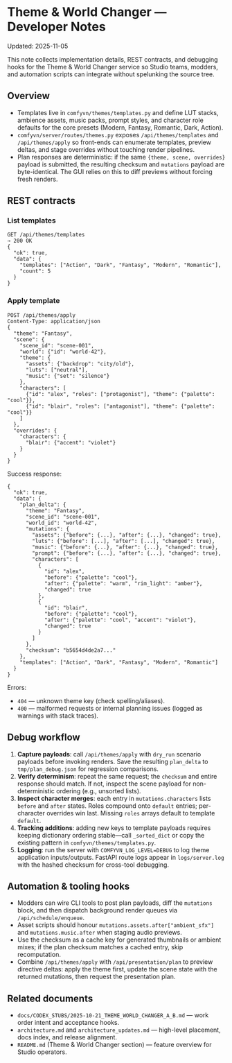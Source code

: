 # Theme & World Changer — Developer Notes

Updated: 2025-11-05

This note collects implementation details, REST contracts, and debugging hooks for the Theme & World Changer service so Studio teams, modders, and automation scripts can integrate without spelunking the source tree.

## Overview
- Templates live in `comfyvn/themes/templates.py` and define LUT stacks, ambience assets, music packs, prompt styles, and character role defaults for the core presets (Modern, Fantasy, Romantic, Dark, Action).
- `comfyvn/server/routes/themes.py` exposes `/api/themes/templates` and `/api/themes/apply` so front-ends can enumerate templates, preview deltas, and stage overrides without touching render pipelines.
- Plan responses are deterministic: if the same `{theme, scene, overrides}` payload is submitted, the resulting checksum and `mutations` payload are byte-identical. The GUI relies on this to diff previews without forcing fresh renders.

## REST contracts

### List templates
```
GET /api/themes/templates
→ 200 OK
{
  "ok": true,
  "data": {
    "templates": ["Action", "Dark", "Fantasy", "Modern", "Romantic"],
    "count": 5
  }
}
```

### Apply template
```
POST /api/themes/apply
Content-Type: application/json
{
  "theme": "Fantasy",
  "scene": {
    "scene_id": "scene-001",
    "world": {"id": "world-42"},
    "theme": {
      "assets": {"backdrop": "city/old"},
      "luts": ["neutral"],
      "music": {"set": "silence"}
    },
    "characters": [
      {"id": "alex", "roles": ["protagonist"], "theme": {"palette": "cool"}},
      {"id": "blair", "roles": ["antagonist"], "theme": {"palette": "cool"}}
    ]
  },
  "overrides": {
    "characters": {
      "blair": {"accent": "violet"}
    }
  }
}
```

Success response:
```
{
  "ok": true,
  "data": {
    "plan_delta": {
      "theme": "Fantasy",
      "scene_id": "scene-001",
      "world_id": "world-42",
      "mutations": {
        "assets": {"before": {...}, "after": {...}, "changed": true},
        "luts": {"before": [...], "after": [...], "changed": true},
        "music": {"before": {...}, "after": {...}, "changed": true},
        "prompt": {"before": {...}, "after": {...}, "changed": true},
        "characters": [
          {
            "id": "alex",
            "before": {"palette": "cool"},
            "after": {"palette": "warm", "rim_light": "amber"},
            "changed": true
          },
          {
            "id": "blair",
            "before": {"palette": "cool"},
            "after": {"palette": "cool", "accent": "violet"},
            "changed": true
          }
        ]
      },
      "checksum": "b5654d4de2a7..."
    },
    "templates": ["Action", "Dark", "Fantasy", "Modern", "Romantic"]
  }
}
```

Errors:
- `404` — unknown theme key (check spelling/aliases).
- `400` — malformed requests or internal planning issues (logged as warnings with stack traces).

## Debug workflow

1. **Capture payloads**: call `/api/themes/apply` with `dry_run` scenario payloads before invoking renders. Save the resulting `plan_delta` to `tmp/plan_debug.json` for regression comparisons.
2. **Verify determinism**: repeat the same request; the `checksum` and entire response should match. If not, inspect the scene payload for non-deterministic ordering (e.g., unsorted lists).
3. **Inspect character merges**: each entry in `mutations.characters` lists `before` and `after` states. Roles compound onto `default` entries; per-character overrides win last. Missing `roles` arrays default to template `default`.
4. **Tracking additions**: adding new keys to template payloads requires keeping dictionary ordering stable—call `_sorted_dict` or copy the existing pattern in `comfyvn/themes/templates.py`.
5. **Logging**: run the server with `COMFYVN_LOG_LEVEL=DEBUG` to log theme application inputs/outputs. FastAPI route logs appear in `logs/server.log` with the hashed checksum for cross-tool debugging.

## Automation & tooling hooks

- Modders can wire CLI tools to post plan payloads, diff the `mutations` block, and then dispatch background render queues via `/api/schedule/enqueue`.
- Asset scripts should honour `mutations.assets.after["ambient_sfx"]` and `mutations.music.after` when staging audio previews.
- Use the checksum as a cache key for generated thumbnails or ambient mixes; if the plan checksum matches a cached entry, skip recomputation.
- Combine `/api/themes/apply` with `/api/presentation/plan` to preview directive deltas: apply the theme first, update the scene state with the returned mutations, then request the presentation plan.

## Related documents
- `docs/CODEX_STUBS/2025-10-21_THEME_WORLD_CHANGER_A_B.md` — work order intent and acceptance hooks.
- `architecture.md` and `architecture_updates.md` — high-level placement, docs index, and release alignment.
- `README.md` (Theme & World Changer section) — feature overview for Studio operators.
